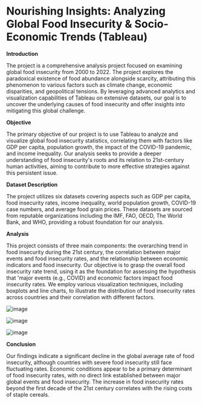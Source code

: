 # Nourishing Insights: Analyzing Global Food Insecurity & Socio-Economic Trends (Tableau)

**Introduction**

The project is a comprehensive analysis project focused on examining global food insecurity from 2000 to 2022. The project explores the paradoxical existence of food abundance alongside scarcity, attributing this phenomenon to various factors such as climate change, economic disparities, and geopolitical tensions. By leveraging advanced analytics and visualization capabilities of Tableau on extensive datasets, our goal is to uncover the underlying causes of food insecurity and offer insights into mitigating this global challenge.

**Objective**

The primary objective of our project is to use Tableau to analyze and visualize  global food insecurity statistics, correlating them with factors like GDP per capita, population growth, the impact of the COVID-19 pandemic, and income inequality. Our analysis seeks to provide a deeper understanding of food insecurity's roots and its relation to 21st-century human activities, aiming to contribute to more effective strategies against this persistent issue.

**Dataset Description**

The project utilizes six datasets covering aspects such as GDP per capita, food insecurity rates, income inequality, world population growth, COVID-19 case numbers, and average food grain prices. These datasets are sourced from reputable organizations including the IMF, FAO, OECD, The World Bank, and WHO, providing a robust foundation for our analysis.

**Analysis**

This project consists of three main components: the overarching trend in food insecurity during the 21st century, the correlation between major events and food insecurity rates, and the relationship between economic indicators and food insecurity. Our objective is to grasp the overall food insecurity rate trend, using it as the foundation for assessing the hypothesis that 'major events (e.g., COVID) and economic factors impact food insecurity rates. We employ various visualization techniques, including boxplots and line charts, to illustrate the distribution of food insecurity rates across countries and their correlation with different factors.

![image](https://github.com/AravindTeja35/Nourishing-Insights-Tableau-/assets/163460197/5cb5144e-e9c4-4e26-96a7-b2a755ba1fc6)

![image](https://github.com/AravindTeja35/Nourishing-Insights-Tableau-/assets/163460197/4310eaaf-8394-4d7f-b052-97bbc82936d4)

![image](https://github.com/AravindTeja35/Nourishing-Insights-Tableau-/assets/163460197/66a71f01-97ed-4e8e-a9d9-9489ea3aa5be)

**Conclusion**

Our findings indicate a significant decline in the global average rate of food insecurity, although countries with severe food insecurity still face fluctuating rates. Economic conditions appear to be a primary determinant of food insecurity rates, with no direct link established between major global events and food insecurity. The increase in food insecurity rates beyond the first decade of the 21st century correlates with the rising costs of staple cereals.
